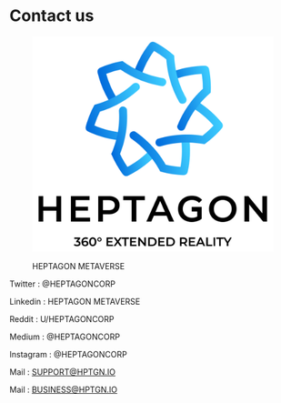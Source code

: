 # Contact us

<figure><img src=".gitbook/assets/ath-gfx.png" alt=""><figcaption><p>HEPTAGON METAVERSE</p></figcaption></figure>

Twitter :     @HEPTAGONCORP&#x20;

Linkedin :   HEPTAGON METAVERSE&#x20;

Reddit :      U/HEPTAGONCORP&#x20;

Medium :    @HEPTAGONCORP&#x20;

Instagram : @HEPTAGONCORP&#x20;

Mail : SUPPORT@HPTGN.IO

Mail : BUSINESS@HPTGN.IO
